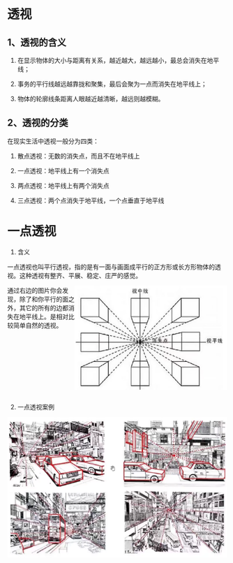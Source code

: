 # 透视

## 1、透视的含义

1. 在显示物体的大小与距离有关系，越近越大，越远越小，最总会消失在地平线；

2. 事务的平行线越远越靠拢和聚集，最后会聚为一点而消失在地平线上；

3. 物体的轮廓线条距离人眼越近越清晰，越远则越模糊。

## 2、透视的分类

在现实生活中透视一般分为四类：

1. 散点透视：无数的消失点，而且不在地平线上

2. 一点透视：地平线上有一个消失点

3. 两点透视：地平线上有两个消失点

4. 三点透视：两个点消失于地平线，一个点垂直于地平线

# 一点透视

1. 含义

一点透视也叫平行透视，指的是有一面与画面成平行的正方形或长方形物体的透视。这种透视有整齐、平展、稳定、庄严的感觉。

<img align="right" width="350" src="./Assets/img/digital_painting/projection.png">
通过右边的图片你会发现，除了和你平行的面之外，其它的所有的边都消失在地平线上。是相对比较简单自然的透视。

<br/>
<br/>
<br/>
<br/>
<br/>
<br/>
<br/>
<br/>
<br/>
<br/>

2. 一点透视案例

![](./Assets/img/digital_painting/1D_projection.png)